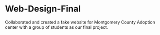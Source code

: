# Web-Design-Final
Collaborated and created a fake website for Montgomery County Adoption center with a group of students as our final project.
